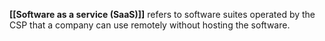 **[[Software as a service (SaaS)]]** refers to software suites operated by the CSP that a company can use remotely without hosting the software. 